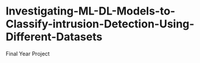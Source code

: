 # Investigating-ML-DL-Models-to-Classify-intrusion-Detection-Using-Different-Datasets
Final Year Project
